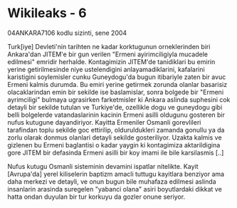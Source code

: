 # Wikileaks - 6

04ANKARA7106 kodlu sizinti, sene 2004

Turk[iye] Devleti'nin tarihten ne kadar korktugunun orneklerinden biri Ankara'dan JITEM'e bir gun verilen "Ermeni ayirimciligiyla mucadele edilmesi" emridir herhalde. Kontagimizin JITEM'de tanidiklari bu emirin yerine getirilmesinde niye ustelendigini anlayamadiklarini, kafalarini karistigini soylemisler cunku Guneydogu'da bugun itibariyle zaten bir avuc Ermeni kalmis durumda. Bu emiri yerine getirmek zorunda olanlar basarisiz olacaklarindan emin bir sekilde ise baslamislar, sonra bolgede bir "Ermeni ayrimciligi" bulmaya ugrasirken farketmisler ki Ankara aslinda suphesini cok detayli bir sekilde tutulan ve Turkiye'de, ozellikle dogu ve guneydogu gibi belli bolgelerde vatandaslarinin kacinin Ermeni asilli oldugunu gosteren bir nufus kutugune dayandiriyor. Kayitta Ermeniler Osmanli gorevlileri tarafindan toplu sekilde goc ettirilip, olduruldukleri zamanda gonullu ya da zorlu olarak donmus olanlari detayli sekilde gosteriliyor. Uzakta kalmis ve gizlenen bu Ermeni baglantisi o kadar yaygin ki kontagimiza aktarildigina gore JITEM bir defasinda Ermeni asilli bir koy imami ile bile karsilasmis [..]

Nufus kutugu Osmanli sisteminin devamini ispatlar nitelikte. Kayit [Avrupa'da] yerel kiliselerin baptizm amacli tuttugu kayitlara benziyor ama daha merkezi ve detayli, ve onun bugun bile muhafaza edilmesi aslinda insanlarin arasinda suregelen "yabanci olana" asiri boyutlardaki dikkat ve hatta ondan duyulan bir tur korkuyu da gozler onune seriyor.
